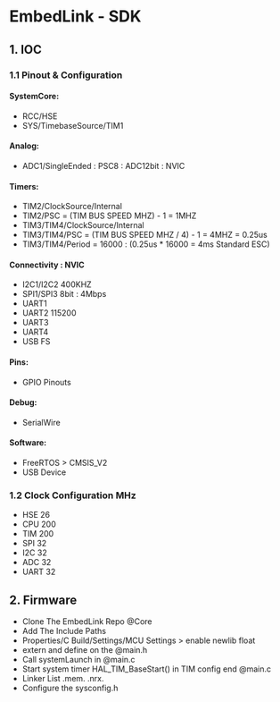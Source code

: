 # EmbedLink - SDK 

## 1.  IOC

### 1.1 Pinout & Configuration
#### SystemCore:
* RCC/HSE
* SYS/TimebaseSource/TIM1

#### Analog:
* ADC1/SingleEnded : PSC8 : ADC12bit : NVIC

#### Timers:
* TIM2/ClockSource/Internal
* TIM2/PSC = (TIM BUS SPEED MHZ) - 1 = 1MHZ
* TIM3/TIM4/ClockSource/Internal
* TIM3/TIM4/PSC = (TIM BUS SPEED MHZ / 4) - 1  = 4MHZ = 0.25us 
* TIM3/TIM4/Period = 16000 : (0.25us * 16000 = 4ms Standard ESC)

#### Connectivity : NVIC
* I2C1/I2C2 400KHZ 
* SPI1/SPI3 8bit : 4Mbps 
* UART1 
* UART2 115200
* UART3  
* UART4 
* USB FS

#### Pins:
* GPIO Pinouts

#### Debug:
* SerialWire

#### Software:
* FreeRTOS > CMSIS_V2
* USB Device

### 1.2 Clock Configuration MHz
* HSE  26
* CPU  200
* TIM  200
* SPI  32
* I2C  32
* ADC  32
* UART 32

## 2.  Firmware

* Clone The EmbedLink Repo @Core
* Add The Include Paths
* Properties/C Build/Settings/MCU Settings > enable newlib float
* extern and define on the @main.h
* Call systemLaunch in @main.c
* Start system timer HAL_TIM_BaseStart() in TIM config end @main.c
* Linker List .mem. .nrx.
* Configure the sysconfig.h
